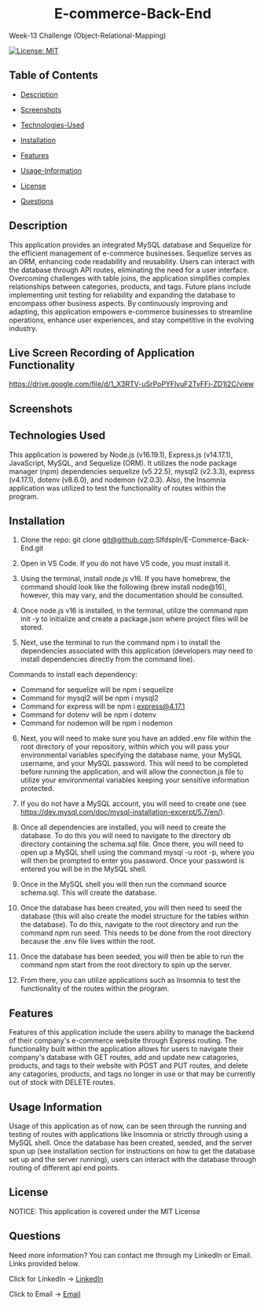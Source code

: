 # <h1 align="center">E-commerce-Back-End </h1>
Week-13 Challenge (Object-Relational-Mapping)

[![License: MIT](https://img.shields.io/badge/License-MIT-yellow.svg)](https://opensource.org/licenses/MIT)

## Table of Contents

*  [Description](#Description)
          <a name=“Description”></a>

*  [Screenshots](#Screenshots)
          <a name="Screenshots"></a>
   
*  [Technologies-Used](#Technologies-Used)
          <a name="Technologies Used"></a> 
          
*  [Installation](#Installation)
          <a name="Installation"></a> 
          
*  [Features](#Features)
          <a name="Features"></a>               
    
*  [Usage-Information](#Usage-Information)
          <a name="Usage Information"></a>  
          
*  [License](#License)
          <a name="License"></a> 
         
*  [Questions](#Questions)
          <a name="Questions"></a> 
          

##  Description 

This application provides an integrated MySQL database and Sequelize for the efficient management of e-commerce businesses. Sequelize serves as an ORM, enhancing code readability and reusability. Users can interact with the database through API routes, eliminating the need for a user interface. Overcoming challenges with table joins, the application simplifies complex relationships between categories, products, and tags. Future plans include implementing unit testing for reliability and expanding the database to encompass other business aspects. By continuously improving and adapting, this application empowers e-commerce businesses to streamline operations, enhance user experiences, and stay competitive in the evolving industry.

 
##  Live Screen Recording of Application Functionality 

https://drive.google.com/file/d/1_X3RTV-uSrPoPYFlvuF2TvFFi-ZD1I2C/view

## Screenshots 


## Technologies Used

This application is powered by Node.js (v16.19.1), Express.js (v14.17.1), JavaScript, MySQL, and Sequelize (ORM). It utilizes the node package manager (npm) dependencies sequelize (v5.22.5), mysql2 (v2.3.3), express (v4.17.1), dotenv (v8.6.0), and nodemon (v2.0.3). Also, the Insomnia application was utilized to test the functionality of routes within the program.

## Installation

1. Clone the repo: git clone git@github.com:Slfdspln/E-Commerce-Back-End.git

2. Open in VS Code. If you do not have VS code, you must install it.

3. Using the terminal, install node.js v16. If you have homebrew, the command should look like the following (brew install node@16), however, this may vary, and the documentation should be consulted.

4. Once node.js v16 is installed, in the terminal, utilize the command npm init -y to initialize and create a package.json where project files will be stored.

5. Next, use the terminal to run the command npm i to install the dependencies associated with this application (developers may need to install dependencies directly from the command line).

Commands to install each dependency:

* Command for sequelize will be npm i sequelize
* Command for mysql2 will be npm i mysql2
* Command for express will be npm i express@4.17.1
* Command for dotenv will be npm i dotenv
* Command for nodemon will be npm i nodemon

6. Next, you will need to make sure you have an added .env file within the root directory of your repository, within which you will pass your environmental variables specifying the database name, your MySQL username, and your MySQL password. This will need to be completed before running the application, and will allow the connection.js file to utilize your environmental variables keeping your sensitive information protected.

7. If you do not have a MySQL account, you will need to create one (see https://dev.mysql.com/doc/mysql-installation-excerpt/5.7/en/).

8. Once all dependencies are installed, you will need to create the database. To do this you will need to navigate to the directory db directory containing the schema.sql file. Once there, you will need to open up a MySQL shell using the command mysql -u root -p, where you will then be prompted to enter you password. Once your password is entered you will be in the MySQL shell.

9. Once in the MySQL shell you will then run the command source schema.sql. This will create the database.

10. Once the database has been created, you will then need to seed the database (this will also create the model structure for the tables within the database). To do this, navigate to the root directory and run the command npm run seed. This needs to be done from the root directory because the .env file lives within the root.

11. Once the database has been seeded, you will then be able to run the command npm start from the root directory to spin up the server.

12. From there, you can utilize applications such as Insomnia to test the functionality of the routes within the program.


## Features

Features of this application include the users ability to manage the backend of their company's e-commerce website through Express routing. The functionality built within the application allows for users to navigate their company's database with GET routes, add and update new catagories, products, and tags to their website with POST and PUT routes, and delete any catagories, products, and tags no longer in use or that may be currently out of stock with DELETE routes.


## Usage Information

Usage of this application as of now, can be seen through the running and testing of routes with applications like Insomnia or strictly through using a MySQL shell. Once the database has been created, seeded, and the server spun up (see installation section for instructions on how to get the database set up and the server running), users can interact with the database through routing of different api end points.

## License

NOTICE: This application is covered under the MIT License

## Questions

Need more information? You can contact me through my LinkedIn or Email. Links provided below.

Click for LinkedIn -> [LinkedIn](https://www.linkedin.com/in/cristal-rivera-662b58248/)

Click to Email -> [Email](mailto:inaliaashanti@gmail.com?subject=[Email]%20Source%20Han%20Sans)


